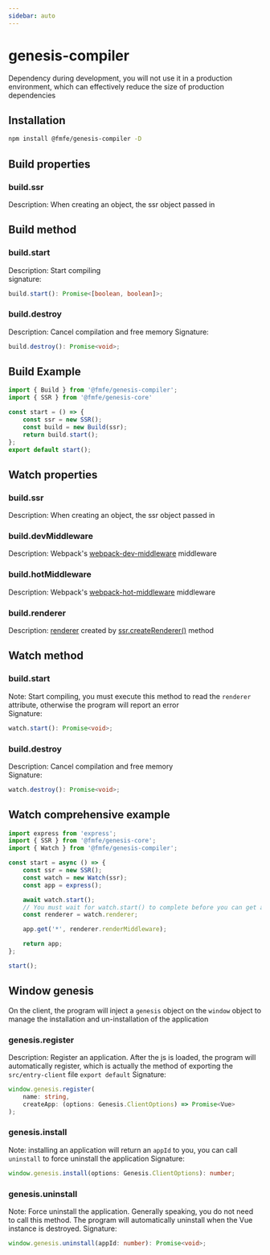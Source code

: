 ```yaml
---
sidebar: auto
---
```

# genesis-compiler
Dependency during development, you will not use it in a production environment, which can effectively reduce the size of production dependencies

## Installation
```bash
npm install @fmfe/genesis-compiler -D
```

## Build properties
### build.ssr
Description: When creating an object, the ssr object passed in
## Build method
### build.start
Description: Start compiling  
signature:
```ts
build.start(): Promise<[boolean, boolean]>;
```
### build.destroy
Description: Cancel compilation and free memory 
Signature:
```ts
build.destroy(): Promise<void>;
```
## Build Example
```ts
import { Build } from '@fmfe/genesis-compiler';
import { SSR } from '@fmfe/genesis-core'

const start = () => {
    const ssr = new SSR();
    const build = new Build(ssr);
    return build.start();
};
export default start();
```
## Watch properties
### build.ssr
Description: When creating an object, the ssr object passed in
### build.devMiddleware
Description: Webpack's [webpack-dev-middleware](https://github.com/webpack/webpack-dev-middleware) middleware
### build.hotMiddleware
Description: Webpack's [webpack-hot-middleware](https://github.com/webpack-contrib/webpack-hot-middleware) middleware
### build.renderer
Description: [renderer](../core/renderer.html) created by [ssr.createRenderer()](../core/ssr.html#ssr-createrenderer) method
## Watch method
### build.start
Note: Start compiling, you must execute this method to read the `renderer` attribute, otherwise the program will report an error  
Signature:
```ts
watch.start(): Promise<void>;
```
### build.destroy
Description: Cancel compilation and free memory  
Signature:
```ts
watch.destroy(): Promise<void>;
```
## Watch comprehensive example
```ts
import express from 'express';
import { SSR } from '@fmfe/genesis-core';
import { Watch } from '@fmfe/genesis-compiler';

const start = async () => {
    const ssr = new SSR();
    const watch = new Watch(ssr);
    const app = express();

    await watch.start();
    // You must wait for watch.start() to complete before you can get a renderer instance
    const renderer = watch.renderer;

    app.get('*', renderer.renderMiddleware);

    return app;
};

start();

```
## Window genesis
On the client, the program will inject a `genesis` object on the `window` object to manage the installation and un-installation of the application
### genesis.register
Description: Register an application. After the js is loaded, the program will automatically register, which is actually the method of exporting the `src/entry-client` file `export default` 
Signature:
```ts
window.genesis.register(
    name: string,
    createApp: (options: Genesis.ClientOptions) => Promise<Vue>
);
```
### genesis.install
Note: installing an application will return an `appId` to you, you can call `uninstall` to force uninstall the application
Signature:
```ts
window.genesis.install(options: Genesis.ClientOptions): number;
```
### genesis.uninstall
Note: Force uninstall the application. Generally speaking, you do not need to call this method. The program will automatically uninstall when the Vue instance is destroyed. 
Signature:
```ts
window.genesis.uninstall(appId: number): Promise<void>;
```